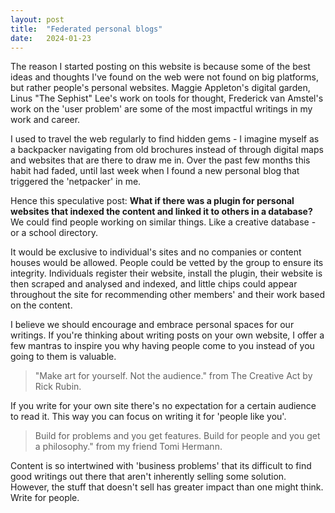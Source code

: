 ```yaml
---
layout: post
title:  "Federated personal blogs"
date:   2024-01-23
---
```


The reason I started posting on this website is because some of the best ideas and thoughts I've found on the web were not found on big platforms, but rather people's personal websites. Maggie Appleton's digital garden, Linus "The Sephist" Lee's work on tools for thought, Frederick van Amstel's work on the 'user problem' are some of the most impactful writings in my work and career. 

I used to travel the web regularly to find hidden gems - I imagine myself as a backpacker navigating from old brochures instead of through digital maps and websites that are there to draw me in. Over the past few months this habit had faded, until last week when I found a new personal blog that triggered the 'netpacker' in me. 

Hence this speculative post: **What if there was a plugin for personal websites that indexed the content and linked it to others in a database?** We could find people working on similar things. Like a creative database - or a school directory.

It would be exclusive to individual's sites and no companies or content houses would be allowed. People could be vetted by the group to ensure its integrity. Individuals register their website, install the plugin, their website is then scraped and analysed and indexed, and little chips could appear throughout the site for recommending other members' and their work based on the content. 

I believe we should encourage and embrace personal spaces for our writings. If you're thinking about writing posts on your own website, I offer a few mantras to inspire you why having people come to you instead of you going to them is valuable.

> "Make art for yourself. Not the audience." from The Creative Act by Rick Rubin. 

If you write for your own site there's no expectation for a certain audience to read it. This way you can focus on writing it for 'people like you'. 

> Build for problems and you get features. Build for people and you get a philosophy." from my friend Tomi Hermann.

Content is so intertwined with 'business problems' that its difficult to find good writings out there that aren't inherently selling some solution. However, the stuff that doesn't sell has greater impact than one might think. Write for people.

> 